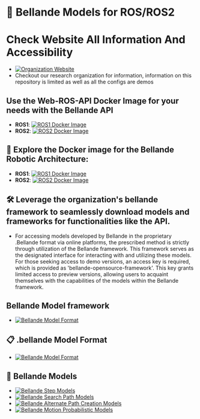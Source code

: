 # 🚀 Bellande Models for ROS/ROS2 

# Check Website All Information And Accessibility
- [![Organization Website](https://img.shields.io/badge/Explore%20Our-Website-0099cc?style=for-the-badge)](https://robotics-sensors.github.io)
- Checkout our research organization for information, information on this repository is limited as well as all the configs are demos

## Use the Web-ROS-API Docker Image  for your needs with the Bellande API
- **ROS1**: [![ROS1 Docker Image](https://img.shields.io/docker/pulls/ronaldsonbellande/bellande_web_api_packages_ros1)](https://hub.docker.com/r/ronaldsonbellande/bellande_model_packages_ros1)
- **ROS2**: [![ROS2 Docker Image](https://img.shields.io/docker/pulls/ronaldsonbellande/bellande_web_api_packages_ros2)](https://hub.docker.com/r/ronaldsonbellande/bellande_model_packages_ros2)

## 📧 Explore the Docker image for the Bellande Robotic Architecture:
- **ROS1**: [![ROS1 Docker Image](https://img.shields.io/docker/pulls/ronaldsonbellande/bellande_robotic_environment_ros1)](https://hub.docker.com/r/ronaldsonbellande/bellande_robotic_environment_ros1)
- **ROS2**: [![ROS2 Docker Image](https://img.shields.io/docker/pulls/ronaldsonbellande/bellande_robotic_environment_ros2)](https://hub.docker.com/r/ronaldsonbellande/bellande_robotic_environment_ros2)

## 🛠️ Leverage the organization's bellande framework to seamlessly download models and frameworks for functionalities like the API.
- For accessing models developed by Bellande in the proprietary .Bellande format via online platforms, the prescribed method is strictly through utilization of the Bellande framework. This framework serves as the designated interface for interacting with and utilizing these models. For those seeking access to demo versions, an access key is required, which is provided as 'bellande-opensource-framework'. This key grants limited access to preview versions, allowing users to acquaint themselves with the capabilities of the models within the Bellande framework.

## Bellande Model framework
- [![Bellande Model Format](https://img.shields.io/badge/Bellande%20MODEL%20FORMAT-.bellande%20Format-0099cc?style=for-the-badge)](https://github.com/Artificial-Intelligence-Computer-Vision/bellande_model_format)

## 📋 .bellande Model Format
- [![Bellande Model Format](https://img.shields.io/badge/Bellande%20MODEL%20FORMAT-.bellande%20Format-0099cc?style=for-the-badge)](https://github.com/Artificial-Intelligence-Computer-Vision/bellande_model_format)

## 🐳 Bellande Models
- [![Bellande Step Models](https://img.shields.io/badge/Bellande%20MODEL-Bellande%20Step%20Model-0099cc?style=for-the-badge)](https://github.com/Robotics-Sensors/bellande_robots_step_models)
- [![Bellande Search Path Models](https://img.shields.io/badge/Bellande%20MODEL-Bellande%20Search%20Path%20Model-0099cc?style=for-the-badge)](https://github.com/Robotics-Sensors/bellande_search_path_models)
- [![Bellande Alternate Path Creation Models ](https://img.shields.io/badge/Bellande%20API-Bellande%20Alternate%20Path%20Creation%20Model-0099cc?style=for-the-badge)](https://github.com/Robotics-Sensors/bellande_adaptive_alternate_path_creation_models)
- [![Bellande Motion Probabilistic Models ](https://img.shields.io/badge/Bellande%20API-Bellande%20Motion%20Probabilistic-0099cc?style=for-the-badge)](https://github.com/Robotics-Sensors/bellande_motion_probabilistic_models)
